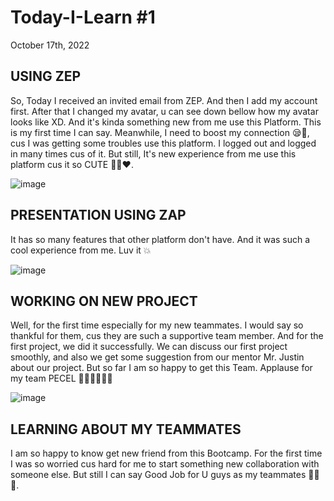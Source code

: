 # Today-I-Learn #1

October 17th, 2022

## USING ZEP
So, Today I received an invited email from ZEP. And then I add my account first. After that I changed my avatar, u can see down bellow
how my avatar looks like XD. And it's kinda something new from me use this Platform. This is my first time I can say.
Meanwhile, I need to boost my connection 😪🙂, cus I was getting some troubles use this platform. I logged out and logged in many times
cus of it. But still, It's new experience from me use this platform cus it so CUTE 🥰😍❤.

![image](https://user-images.githubusercontent.com/62550785/196229670-2274e996-9784-4bc8-8b40-1b9056b69dc5.png)


## PRESENTATION USING ZAP
It has so many features that other platform don't have. And it was such a cool experience from me. Luv it 💥

![image](https://user-images.githubusercontent.com/62550785/196232129-f6d41734-e7d9-4b3f-a7d8-4f2efbd4f522.png)


## WORKING ON NEW PROJECT
Well, for the first time especially for my new teammates. I would say so thankful for them, cus they are such a supportive team member.
And for the first project, we did it successfully. We can discuss our first project smoothly, and also we get some suggestion from our mentor
Mr. Justin about our project. But so far I am so happy to get this Team. Applause for my team PECEL 👏🏼👏🏼👏🏼

![image](https://user-images.githubusercontent.com/62550785/196232371-b47356b9-b5ff-4e4b-af36-8bbcb01b59c7.png)


## LEARNING ABOUT MY TEAMMATES
I am so happy to know get new friend from this Bootcamp. For the first time I was so worried cus hard for me to start something new
collaboration with someone else. But still I can say Good Job for U guys as my teammates 🥜🥜🥜.
